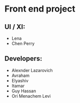 # Front end project

## UI / XI:
* Lena 
* Chen Perry

## Developers:
* Alexnder Lazarovich
* Avraham
* Elyashiv
* Itamar
* Guy Hassan
* Ori Menachem Levi
